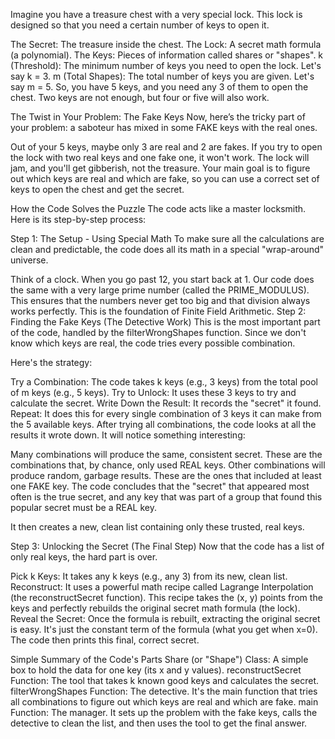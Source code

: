 Imagine you have a treasure chest with a very special lock. This lock is designed so that you need a certain number of keys to open it.

The Secret: The treasure inside the chest.
The Lock: A secret math formula (a polynomial).
The Keys: Pieces of information called shares or "shapes".
k (Threshold): The minimum number of keys you need to open the lock. Let's say k = 3.
m (Total Shapes): The total number of keys you are given. Let's say m = 5.
So, you have 5 keys, and you need any 3 of them to open the chest. Two keys are not enough, but four or five will also work.

The Twist in Your Problem: The Fake Keys
Now, here’s the tricky part of your problem: a saboteur has mixed in some FAKE keys with the real ones.

Out of your 5 keys, maybe only 3 are real and 2 are fakes.
If you try to open the lock with two real keys and one fake one, it won't work. The lock will jam, and you'll get gibberish, not the treasure.
Your main goal is to figure out which keys are real and which are fake, so you can use a correct set of keys to open the chest and get the secret.

How the Code Solves the Puzzle
The code acts like a master locksmith. Here is its step-by-step process:

Step 1: The Setup - Using Special Math
To make sure all the calculations are clean and predictable, the code does all its math in a special "wrap-around" universe.

Think of a clock. When you go past 12, you start back at 1.
Our code does the same with a very large prime number (called the PRIME_MODULUS).
This ensures that the numbers never get too big and that division always works perfectly. This is the foundation of Finite Field Arithmetic.
Step 2: Finding the Fake Keys (The Detective Work)
This is the most important part of the code, handled by the filterWrongShapes function. Since we don't know which keys are real, the code tries every possible combination.

Here's the strategy:

Try a Combination: The code takes k keys (e.g., 3 keys) from the total pool of m keys (e.g., 5 keys).
Try to Unlock: It uses these 3 keys to try and calculate the secret.
Write Down the Result: It records the "secret" it found.
Repeat: It does this for every single combination of 3 keys it can make from the 5 available keys.
After trying all combinations, the code looks at all the results it wrote down. It will notice something interesting:

Many combinations will produce the same, consistent secret. These are the combinations that, by chance, only used REAL keys.
Other combinations will produce random, garbage results. These are the ones that included at least one FAKE key.
The code concludes that the "secret" that appeared most often is the true secret, and any key that was part of a group that found this popular secret must be a REAL key.

It then creates a new, clean list containing only these trusted, real keys.

Step 3: Unlocking the Secret (The Final Step)
Now that the code has a list of only real keys, the hard part is over.

Pick k Keys: It takes any k keys (e.g., any 3) from its new, clean list.
Reconstruct: It uses a powerful math recipe called Lagrange Interpolation (the reconstructSecret function). This recipe takes the (x, y) points from the keys and perfectly rebuilds the original secret math formula (the lock).
Reveal the Secret: Once the formula is rebuilt, extracting the original secret is easy. It's just the constant term of the formula (what you get when x=0).
The code then prints this final, correct secret.

Simple Summary of the Code's Parts
Share (or "Shape") Class: A simple box to hold the data for one key (its x and y values).
reconstructSecret Function: The tool that takes k known good keys and calculates the secret.
filterWrongShapes Function: The detective. It's the main function that tries all combinations to figure out which keys are real and which are fake.
main Function: The manager. It sets up the problem with the fake keys, calls the detective to clean the list, and then uses the tool to get the final answer.
